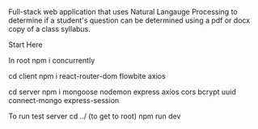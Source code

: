 Full-stack web application that uses Natural Langauge Processing to determine if a student's question can be determined using a pdf or docx copy of a class syllabus.

Start Here 

In root 
npm i concurrently

cd client
npm i react-router-dom flowbite axios

cd server 
npm i mongoose nodemon express axios cors bcrypt uuid connect-mongo express-session

To run test server
cd ../ (to get to root)
npm run dev

